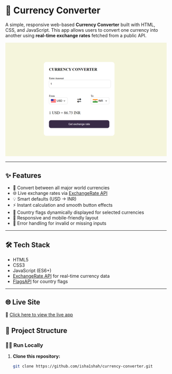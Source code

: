 # 💱 Currency Converter

A simple, responsive web-based **Currency Converter** built with HTML, CSS, and JavaScript. This app allows users to convert one currency into another using **real-time exchange rates** fetched from a public API.

![Screenshot](currency-converter.png)

---

## ✨ Features

- 🔁 Convert between all major world currencies
- 🌐 Live exchange rates via [ExchangeRate API](https://www.exchangerate-api.com/)
- 💡 Smart defaults (USD → INR)
- ⚡ Instant calculation and smooth button effects
- 🎌 Country flags dynamically displayed for selected currencies
- 📱 Responsive and mobile-friendly layout
- 🛑 Error handling for invalid or missing inputs

---

## 🛠️ Tech Stack

- HTML5
- CSS3
- JavaScript (ES6+)
- [ExchangeRate API](https://open.er-api.com/) for real-time currency data
- [FlagsAPI](https://flagsapi.com/) for country flags

---

## 🌐 Live Site

🔗 [Click here to view the live app](https://isha1shah.github.io/currency-converter/)

## 📂 Project Structure

### 🧑‍💻 Run Locally

1. **Clone this repository:**
   ```bash
   git clone https://github.com/isha1shah/currency-converter.git
